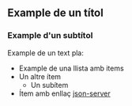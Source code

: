 ## Example de un títol

### Example d'un subtítol

Example de un text pla: 

- Example de una llista amb items
- Un altre ítem
  - Un subítem
- Ítem amb enllaç [json-server](https://github.com/aadriann/practicas)
